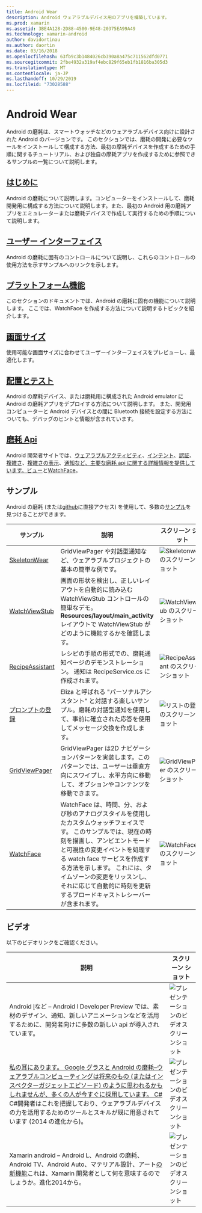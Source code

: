 ```yaml
---
title: Android Wear
description: Android ウェアラブルデバイス用のアプリを構築しています。
ms.prod: xamarin
ms.assetid: 3BE4A128-2D88-4500-9E48-20375EA99A49
ms.technology: xamarin-android
author: davidortinau
ms.author: daortin
ms.date: 03/16/2018
ms.openlocfilehash: 63fb9c3b1484026cb390a8a475c711562dfd0771
ms.sourcegitcommit: 2fbe4932a319af4ebc829f65eb1fb1816ba305d3
ms.translationtype: MT
ms.contentlocale: ja-JP
ms.lasthandoff: 10/29/2019
ms.locfileid: "73028588"
---
```

# <a name="android-wear"></a>Android Wear

Android の磨耗は、スマートウォッチなどのウェアラブルデバイス向けに設計された Android のバージョンです。 このセクションでは、磨耗の開発に必要なツールをインストールして構成する方法、最初の摩耗デバイスを作成するための手順に関するチュートリアル、および独自の摩耗アプリを作成するために参照できるサンプルの一覧について説明します。

## <a name="getting-startedandroidwearget-startedindexmd"></a>[はじめに](~/android/wear/get-started/index.md)

Android の磨耗について説明します。コンピューターをインストールして、磨耗開発用に構成する方法について説明します。また、最初の Android 用の磨耗アプリをエミュレーターまたは磨耗デバイスで作成して実行するための手順について説明します。

## <a name="user-interfaceandroidwearuser-interfaceindexmd"></a>[ユーザー インターフェイス](~/android/wear/user-interface/index.md)

Android の磨耗に固有のコントロールについて説明し、これらのコントロールの使用方法を示すサンプルへのリンクを示します。

## <a name="platform-featuresandroidwearplatformindexmd"></a>[プラットフォーム機能](~/android/wear/platform/index.md)

このセクションのドキュメントでは、Android の磨耗に固有の機能について説明します。 ここでは、WatchFace を作成する方法について説明するトピックを紹介します。

## <a name="screen-sizesandroidwearscreen-sizesmd"></a>[画面サイズ](~/android/wear/screen-sizes.md)

使用可能な画面サイズに合わせてユーザーインターフェイスをプレビューし、最適化します。

## <a name="deployment--testingandroidweardeploy-testindexmd"></a>[配置とテスト](~/android/wear/deploy-test/index.md)

Android の摩耗デバイス、または磨耗用に構成された Android emulator に Android の磨耗アプリをデプロイする方法について説明します。 また、開発用コンピューターと Android デバイスとの間に Bluetooth 接続を設定する方法についても、デバッグのヒントと情報が含まれています。

## <a name="wear-apishttpsdeveloperandroidcomreferenceandroidsupportwearable"></a>[磨耗 Api](https://developer.android.com/reference/android/support/wearable)

Android 開発者サイトでは、[ウェアラブルアクティビティ](https://developer.android.com/reference/android/support/wearable/activity/package-summary.html)、[インテント](https://developer.android.com/reference/com/google/android/wearable/intent/package-summary.html)、[認証](https://developer.android.com/reference/android/support/wearable/authentication/package-summary.html)、[複雑さ](https://developer.android.com/reference/android/support/wearable/complications/package-summary.html)、[複雑さの表示](https://developer.android.com/reference/android/support/wearable/complications/rendering/package-summary.html)、[通知](https://developer.android.com/reference/android/support/wearable/notifications/package-summary.html)[など、主要な磨耗 api に関する詳細情報を提供しています。ビュー](https://developer.android.com/reference/android/support/wearable/view/package-summary.html)と[WatchFace](https://developer.android.com/reference/android/support/wearable/watchface/package-summary.html)。

## <a name="samples"></a>サンプル

Android の磨耗 (または[github](https://github.com/xamarin/monodroid-samples/tree/master/wear)に直接アクセス) を使用して、多数の[サンプル](https://docs.microsoft.com/samples/browse/?products=xamarin&term=Xamarin.Android+wear)を見つけることができます。

|サンプル|説明|スクリーン ショット|
|--- |--- |--- |
|[SkeletonWear](https://docs.microsoft.com/samples/xamarin/monodroid-samples/wear-skeletonwear)|GridViewPager や対話型通知など、ウェアラブルプロジェクトの基本の簡単な例です。|![Skeletonwear のスクリーンショット](images/skeleton.png)|
|[WatchViewStub](https://docs.microsoft.com/samples/xamarin/monodroid-samples/wear-watchviewstub)|画面の形状を検出し、正しいレイアウトを自動的に読み込む WatchViewStub コントロールの簡単なデモ。 **Resources/layout/main_activity**レイアウトで WatchViewStub がどのように機能するかを確認します。|![WatchViewStub のスクリーンショット](images/watchview.png)|
|[RecipeAssistant](https://docs.microsoft.com/samples/xamarin/monodroid-samples/wear-recipeassistant)|レシピの手順の形式での、磨耗通知ページのデモンストレーション。 通知は RecipeService.cs に作成されます。|![RecipeAssistant のスクリーンショット](images/recipeassist.png)|
|[プロンプトの登録](https://docs.microsoft.com/samples/xamarin/monodroid-samples/wear-elizachat)|Eliza と呼ばれる "パーソナルアシスタント" と対話する楽しいサンプル。磨耗の対話型通知を使用して、事前に確立された応答を使用してメッセージ交換を作成します。|![リストの登録のスクリーンショット](images/eliza.png)|
|[GridViewPager](https://docs.microsoft.com/samples/xamarin/monodroid-samples/wear-gridviewpager)|GridViewPager は2D ナビゲーションパターンを実装します。このパターンでは、ユーザーは垂直方向にスワイプし、水平方向に移動して、オプションやコンテンツを移動できます。|![GridViewPager のスクリーンショット](images/gridviewpager.png)|
|[WatchFace](https://docs.microsoft.com/samples/xamarin/monodroid-samples/wear-watchface)|WatchFace は、時間、分、および秒のアナログスタイルを使用したカスタムウォッチフェイスです。 このサンプルでは、現在の時刻を描画し、アンビエントモードと可視性の変更イベントを処理する watch face サービスを作成する方法を示します。 これには、タイムゾーンの変更をリッスンし、それに応じて自動的に時刻を更新するブロードキャストレシーバーが含まれます。|![WatchFace のスクリーンショット](images/gridviewpager.png)|

## <a name="videos"></a>ビデオ

以下のビデオリンクをご確認ください。

|説明|スクリーン ショット|
|--- |--- |
|Android [l](https://blog.xamarin.com/webinar-recording-android-l-and-so-much-more/)など &ndash; Android l Developer Preview では、素材のデザイン、通知、新しいアニメーションなどを活用するために、開発者向けに多数の新しい api が導入されています。|![プレゼンテーションのビデオスクリーンショット](images/video-android-l.png)|
|[私の耳にあります。 Google グラスと Android の磨耗&ndash;ウェアラブルコンピューティングは将来のもの (またはインスペクターガジェットエピソード) のように思われるかもしれませんが、多くの人が今すぐに採用しています。 C# ](https://www.youtube.com/watch?v=80H8tXByZQc) C#開発者はこれを把握しており、ウェアラブルデバイスの力を活用するためのツールとスキルが既に用意されています (2014 の進化から)。|![プレゼンテーションのビデオスクリーンショット](images/video-eyes-ears.png)|
|Xamarin android &ndash; Android L、Android の磨耗、Android TV、Android Auto、マテリアル設計、アート[の新機能](https://www.youtube.com/watch?v=Gpqc2XZIQfU)これは、Xamarin 開発者として何を意味するのでしょうか。進化2014から。|![プレゼンテーションのビデオスクリーンショット](Images/video-whats-new.png)|

<!--

March 18
https://blog.xamarin.com/android-wear/

August 14
https://blog.xamarin.com/android-l-developer-preview-android-wear-support/

August 27
https://blog.xamarin.com/tips-for-your-first-android-wear-app/

Watch Face
https://github.com/Redth/Xamarin.Wear.WatchFace
-->
